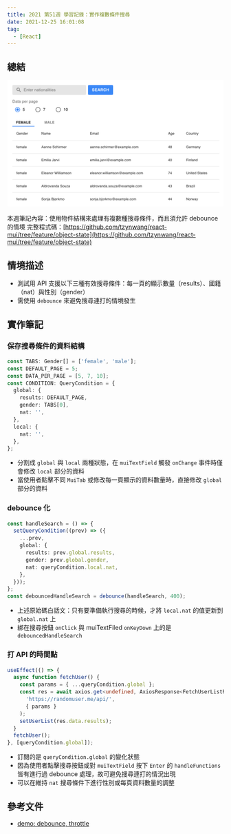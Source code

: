 ```yaml
---
title: 2021 第51週 學習記錄：實作複數條件搜尋
date: 2021-12-25 16:01:08
tag:
  - [React]
---
```


## 總結

![multiple condition search](/2021/work-log-w51/multiple-condition-search.png)

本週筆記內容：使用物件結構來處理有複數種搜尋條件，而且須允許 debounce 的情境
完整程式碼：[https://github.com/tzynwang/react-mui/tree/feature/object-state](https://github.com/tzynwang/react-mui/tree/feature/object-state)

## 情境描述

- 測試用 API 支援以下三種有效搜尋條件：每一頁的顯示數量（results）、國籍（nat）與性別（gender）
- 需使用 `debounce` 來避免搜尋連打的情境發生

## 實作筆記

### 保存搜尋條件的資料結構

```ts
const TABS: Gender[] = ['female', 'male'];
const DEFAULT_PAGE = 5;
const DATA_PER_PAGE = [5, 7, 10];
const CONDITION: QueryCondition = {
  global: {
    results: DEFAULT_PAGE,
    gender: TABS[0],
    nat: '',
  },
  local: {
    nat: '',
  },
};
```

- 分割成 `global` 與 `local` 兩種狀態，在 `muiTextField` 觸發 `onChange` 事件時僅會修改 `local` 部分的資料
- 當使用者點擊不同 `MuiTab` 或修改每一頁顯示的資料數量時，直接修改 `global` 部分的資料

### debounce 化

```ts
const handleSearch = () => {
  setQueryCondition((prev) => ({
    ...prev,
    global: {
      results: prev.global.results,
      gender: prev.global.gender,
      nat: queryCondition.local.nat,
    },
  }));
};
const debouncedHandleSearch = debounce(handleSearch, 400);
```

- 上述原始碼白話文：只有要準備執行搜尋的時候，才將 `local.nat` 的值更新到 `global.nat` 上
- 綁在搜尋按鈕 `onClick` 與 muiTextFiled `onKeyDown` 上的是 `debouncedHandleSearch`

### 打 API 的時間點

```ts
useEffect(() => {
  async function fetchUser() {
    const params = { ...queryCondition.global };
    const res = await axios.get<undefined, AxiosResponse<FetchUserListRes>>(
      'https://randomuser.me/api/',
      { params }
    );
    setUserList(res.data.results);
  }
  fetchUser();
}, [queryCondition.global]);
```

- 訂閱的是 `queryCondition.global` 的變化狀態
- 因為使用者點擊搜尋按鈕或對 `muiTextField` 按下 `Enter` 的 `handleFunctions` 皆有進行過 debounce 處理，故可避免搜尋連打的情況出現
- 可以在維持 `nat` 搜尋條件下進行性別或每頁資料數量的調整

## 參考文件

- [demo: debounce, throttle](http://demo.nimius.net/debounce_throttle/)

